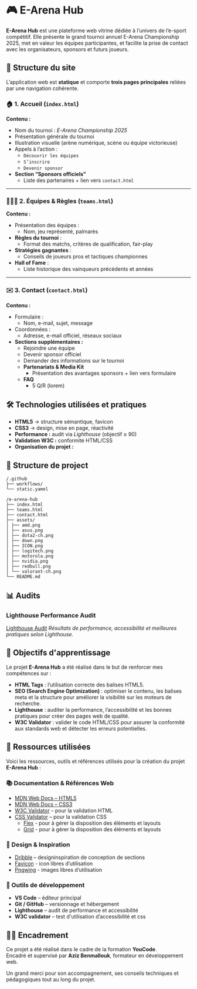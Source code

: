# 🎮 E-Arena Hub

**E-Arena Hub** est une plateforme web vitrine dédiée à l’univers de l’e-sport compétitif.
Elle présente le grand tournoi annuel E-Arena Championship 2025, met en valeur les équipes participantes, et facilite la prise de contact avec les organisateurs, sponsors et futurs joueurs.

## 🧩 Structure du site

L’application web est **statique** et comporte **trois pages principales** reliées par une navigation cohérente.

### 🏠 1. Accueil (`index.html`)

**Contenu :**
- Nom du tournoi : *E-Arena Championship 2025*
- Présentation générale du tournoi
- Illustration visuelle (arène numérique, scène ou équipe victorieuse)
- Appels à l’action :
  - `Découvrir les équipes`
  - `S’inscrire`
  - `Devenir sponsor`
- **Section “Sponsors officiels”**
  - Liste des partenaires + lien vers `contact.html`

---

### 🧑‍🤝‍🧑 2. Équipes & Règles (`teams.html`)

**Contenu :**
- Présentation des équipes :
  - Nom, jeu représenté, palmarès
- **Règles du tournoi** :
  - Format des matchs, critères de qualification, fair-play
- **Stratégies gagnantes** :
  - Conseils de joueurs pros et tactiques championnes
- **Hall of Fame** :
  - Liste historique des vainqueurs précédents et années

---

### ✉️ 3. Contact (`contact.html`)

**Contenu :**
- Formulaire :
  - Nom, e-mail, sujet, message
- Coordonnées :
  - Adresse, e-mail officiel, réseaux sociaux
- **Sections supplémentaires :**
  - Rejoindre une équipe
  - Devenir sponsor officiel
  - Demander des informations sur le tournoi
  - **Partenariats & Media Kit**
    - Présentation des avantages sponsors + lien vers formulaire
  - **FAQ**
    - 5 Q/R (lorem)



## 🛠️ Technologies utilisées et pratiques

- **HTML5** → structure sémantique, favicon
- **CSS3** → design, mise en page, réactivité
- **Performance :** audit via *Lighthouse* (objectif ≥ 90)
- **Validation W3C :** conformité HTML/CSS
- **Organisation du projet :**



## 🧱 Structure de project

```
/.github
├── workflows/
└── static.yamel

/e-arena-hub
├── index.html
├── teams.html
├── contact.html
├── assets/
│ ├── amd.png
│ ├── asus.png
│ ├── dota2-ch.png
│ ├── down.png
│ ├── ICON.png
│ ├── logitech.png
│ ├── motorola.png
│ ├── nvidia.png
│ ├── redbull.png
│ └── valorant-ch.png
└── README.md
```

## 📊 Audits

### Lighthouse Performance Audit
[Lighthouse Audit](./assets/lighthouse.png)
*Résultats de performance, accessibilité et meilleures pratiques selon Lighthouse.*

## 🎯 Objectifs d'apprentissage

Le projet **E-Arena Hub** a été réalisé dans le but de renforcer mes compétences sur :

- **HTML Tags** : l’utilisation correcte des balises HTML5.
- **SEO (Search Engine Optimization)** : optimiser le contenu, les balises meta et la structure pour améliorer la visibilité sur les moteurs de recherche.
- **Lighthouse** : auditer la performance, l’accessibilité et les bonnes pratiques pour créer des pages web de qualité.
- **W3C Validator** : valider le code HTML/CSS pour assurer la conformité aux standards web et détecter les erreurs potentielles.

## 🧠 Ressources utilisées

Voici les ressources, outils et références utilisés pour la création du projet **E-Arena Hub** :

### 📚 Documentation & Références Web
- [MDN Web Docs – HTML5](https://developer.mozilla.org/fr/docs/Web/HTML)
- [MDN Web Docs – CSS3](https://developer.mozilla.org/fr/docs/Web/CSS/box-sizing)
- [W3C Validator](https://validator.w3.org/) – pour la validation HTML
- [CSS Validator](https://jigsaw.w3.org/css-validator/) – pour la validation CSS
  - [Flex](https://youtu.be/u044iM9xsWU?si=Y-WFXTFVo-0rGfKo) - pour à gérer la disposition des éléments et layouts
  - [Grid](https://youtu.be/_lEkD8IGkwo?si=p2XHKCli5RGSWigY) - pour à gérer la disposition des éléments et layouts


### 🎨 Design & Inspiration
- [Dribble](https://fonts.google.com/) – designinspiration de conception de sections
- [Favicon](https://www.flaticon.com/) - icon libres d’utilisation
- [Pngwing](https://www.pngwing.com/) - images libres d’utilisation


### 🧰 Outils de développement
- **VS Code** – éditeur principal
- **Git / GitHub** – versionnage et hébergement
- **Lighthouse** – audit de performance et accessibilité
- **W3C validator** – test d'utilisation d’accessibilité et css


## 👨‍🏫 Encadrement

Ce projet a été réalisé dans le cadre de la formation **YouCode**.  
Encadré et supervisé par **Aziz Benmallouk**, formateur en développement web.

Un grand merci pour son accompagnement, ses conseils techniques et pédagogiques tout au long du projet.
